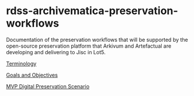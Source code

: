 # rdss-archivematica-preservation-workflows
Documentation of the preservation workflows that will be supported by the open-source preservation platform that Arkivum and Artefactual are developing and delivering to Jisc in Lot5.

[Terminology](Terminology.md)

[Goals and Objectives](GoalsAndObjectives.md)

[MVP Digital Preservation Scenario](MVPDigitalPreservationScenario.md)
